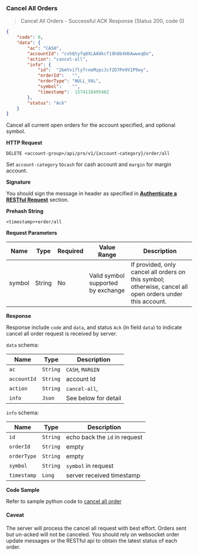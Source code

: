 ###
### Cancel All Orders

> Cancel All Orders - Successful ACK Response (Status 200, code 0)

```json
{
    "code": 0,
    "data": {
        "ac": "CASH",
        "accountId": "cshQtyfq8XLAA9kcf19h8bXHbAwwoqDo",
        "action": "cancel-all",
        "info": {
            "id":  "2bmYvi7lyTrneMzpcJcf2D7Pe9V1P9wy",
            "orderId":   "",
            "orderType": "NULL_VAL",
            "symbol":    "",
            "timestamp":  1574118495462
        },
        "status": "Ack"
    }
}
```

Cancel all current open orders for the account specified, and optional symbol.

**HTTP Request**

`DELETE <account-group>/api/pro/v1/{account-category}/order/all`

Set `account-category` to`cash` for cash account and `margin` for margin account. 

**Signature**

You should sign the message in header as specified in [**Authenticate a RESTful Request**](#sign-request) section.

**Prehash String**

`<timestamp>+order/all`


**Request Parameters**


   Name  | Type   | Required | Value Range                            | Description
-------- | -------| -------- | -------------------------------------- |---------------
 symbol  | String |   No     |  Valid symbol supported by exchange    | If provided, only cancel all orders on this symbol; otherwise, cancel all open orders under this account.

**Response**

Response include `code` and `data`, and status `Ack` (in field `data`) to indicate cancel all order request is received by server.

`data` schema:

Name        |  Type    | Description
------------| ---------| -------- 
`ac`        | `String` | `CASH`, `MARGIN`
`accountId` | `String` | account Id
`action`    | `String` | `cancel-all`,
`info`      | `Json`   | See below for detail

`info` schema:

Name       |  Type    | Description
-----------| ---------| -------- 
`id`       | `String` | echo back the `id` in request
`orderId`  | `String` | empty
`orderType`| `String` | empty
`symbol`   | `String` | `symbol` in request
`timestamp`| `Long`   | server received timestamp

**Code Sample**

Refer to sample python code to [cancel all order](https://github.com/bitmax-exchange/bitmax-pro-api-demo/blob/master/python/cancel_order.py)

#### Caveat 

The server will process the cancel all request with best effort. Orders sent but un-acked will not be canceled. You should rely on websocket order update messages or the RESTful api 
to obtain the latest status of each order. 
